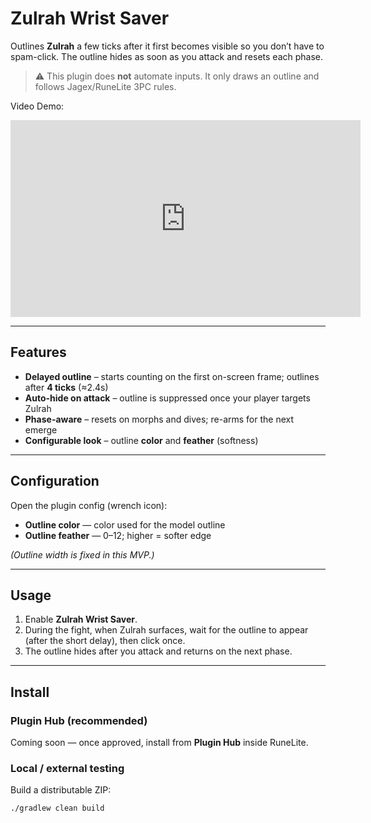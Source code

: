 # Zulrah Wrist Saver

Outlines **Zulrah** a few ticks after it first becomes visible so you don’t have to spam-click. The outline hides as soon as you attack and resets each phase.

> ⚠️ This plugin does **not** automate inputs. It only draws an outline and follows Jagex/RuneLite 3PC rules.

Video Demo:

<iframe width="560" height="315" src="https://www.youtube.com/embed/foLr4ffOURU" frameborder="0" allow="accelerometer; autoplay; clipboard-write; encrypted-media; gyroscope; picture-in-picture" allowfullscreen></iframe>

---

## Features
- **Delayed outline** – starts counting on the first on-screen frame; outlines after **4 ticks** (≈2.4s)
- **Auto-hide on attack** – outline is suppressed once your player targets Zulrah
- **Phase-aware** – resets on morphs and dives; re-arms for the next emerge
- **Configurable look** – outline **color** and **feather** (softness)

---

## Configuration
Open the plugin config (wrench icon):
- **Outline color** — color used for the model outline
- **Outline feather** — 0–12; higher = softer edge

*(Outline width is fixed in this MVP.)*

---

## Usage
1. Enable **Zulrah Wrist Saver**.
2. During the fight, when Zulrah surfaces, wait for the outline to appear (after the short delay), then click once.
3. The outline hides after you attack and returns on the next phase.

---

## Install

### Plugin Hub (recommended)
Coming soon — once approved, install from **Plugin Hub** inside RuneLite.

### Local / external testing
Build a distributable ZIP:
```bash
./gradlew clean build
